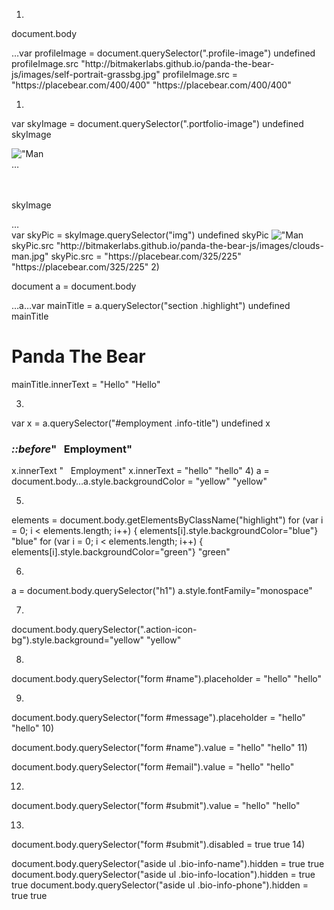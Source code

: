 1)
<!-- Select the element that contains the profile image (hint: look for the class). Change the src attribute so it points to a picture of your choosing instead. -->
document.body
<body data-gr-c-s-loaded=​"true">​…​</body>​
var profileImage = document.querySelector(".profile-image")
undefined
profileImage.src
"http://bitmakerlabs.github.io/panda-the-bear-js/images/self-portrait-grassbg.jpg"
profileImage.src = "https://placebear.com/400/400"
"https://placebear.com/400/400"

1)
<!-- Use the same approach to select the element that contains the photo of the sky and change the src attribute to another picture URL of your choosing. -->
var skyImage = document.querySelector(".portfolio-image")
undefined
skyImage
<div class=​"portfolio-image" id=​"left-image">​<img src=​"images/​clouds-man.jpg" alt=​"Man Walking on Ice" title=​"Man Walking on Ice">​<div class=​"portfolio-image-description">​…​</div>​</div>​

skyImage
<div class=​"portfolio-image" id=​"left-image">​…​</div>​
var skyPic = skyImage.querySelector("img")
undefined
skyPic
<img src=​"images/​clouds-man.jpg" alt=​"Man Walking on Ice" title=​"Man Walking on Ice">​
skyPic.src
"http://bitmakerlabs.github.io/panda-the-bear-js/images/clouds-man.jpg"
skyPic.src = "https://placebear.com/325/225"
"https://placebear.com/325/225"
2)
<!-- Select the heading that says "Panda the Bear" and change it to your own name. -->

document
a = document.body
<body data-gr-c-s-loaded=​"true">​…​</body>​
a
<body data-gr-c-s-loaded=​"true">​…​</body>​
var mainTitle = a.querySelector("section .highlight")
undefined
mainTitle
<h1 class=​"highlight">​Panda The Bear​</h1>​
mainTitle.innerText = "Hello"
"Hello"

3)
<!-- Select the heading that says "Employment" and change it to something else. (hint: use a descendant selector) -->
var x = a.querySelector("#employment .info-title")
undefined
x
<h3 class=​"info-title">​<i class=​"icon-suitcase">​::before​</i>​" &nbsp; Employment"</h3>​
x.innerText
"   Employment"
x.innerText = "hello"
"hello"
4)
<!-- Change the colour of the body. -->
a = document.body
<body data-gr-c-s-loaded=​"true">​…​</body>​
a.style.backgroundColor = "yellow"
"yellow"


5)
<!-- Change the colour of each element using the highlight class. Use a for loop to do this. -->
elements = document.body.getElementsByClassName("highlight")
for (var i = 0; i < elements.length; i++) {
    elements[i].style.backgroundColor="blue"}
"blue"
for (var i = 0; i < elements.length; i++) {
    elements[i].style.backgroundColor="green"}
"green"

6)
<!-- Change the font family of the h1 to 'monospace'. -->

a = document.body.querySelector("h1")
a.style.fontFamily="monospace"

7)
<!-- Find a way to select the round icons in the sidebar and then change their colour. -->
document.body.querySelector(".action-icon-bg").style.background="yellow"
"yellow"


8)
<!-- Scroll down to the contact form. Change the placeholder attribute of the name field to "identify yourself". -->

document.body.querySelector("form #name").placeholder = "hello"
"hello"


9)

<!-- Change the placeholder attribute of the message field to "state your business". -->
document.body.querySelector("form #message").placeholder = "hello"
"hello"
10)
<!-- Give the name field a "value" attribute of "your nemesis". -->

document.body.querySelector("form #name").value = "hello"
"hello"
11)
<!--
Change the value attribute of the email field to "koalathebear@gmail.com". -->

document.body.querySelector("form #email").value = "hello"
"hello"

12)
<!-- Change the value of the submit button on the contact form to "En garde!". -->
document.body.querySelector("form #submit").value = "hello"
"hello"


13)
<!-- We should stop Koala from sending an email to Panda that they might regret! Find a way to disable the submit button (hint: familiarize yourself with the disabled attribute). -->

document.body.querySelector("form #submit").disabled = true
true
14)
<!--
We should help Panda protect their privacy by erasing their personal details from the sidebar. -->

document.body.querySelector("aside ul .bio-info-name").hidden = true
true
document.body.querySelector("aside ul .bio-info-location").hidden = true
true
document.body.querySelector("aside ul .bio-info-phone").hidden = true
true
